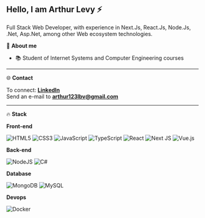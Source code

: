 ## Hello, I am Arthur Levy ⚡ <br>

Full Stack Web Developer, with experience in Next.Js, React.Js, Node.Js, .Net, Asp.Net, among other Web ecosystem technologies. 

👾 **About me**
- 📚 Student of Internet Systems and Computer Engineering courses

----

🌐 **Contact** <br>

To connect: **<a href="https://www.linkedin.com/in/arthur-levy-bb0aa32a6/">LinkedIn</a>** <br>
Send an e-mail to **<a href="malito:arthur123lbv@gmail.com">arthur123lbv@gmail.com</a>** <br>

----

🔥 **Stack**

**Front-end** <br>
  
![HTML5](https://img.shields.io/badge/html5-%23E34F26.svg?style=for-the-badge&logo=html5&logoColor=white)
![CSS3](https://img.shields.io/badge/css3-%231572B6.svg?style=for-the-badge&logo=css3&logoColor=white)
![JavaScript](https://img.shields.io/badge/javascript-%23323330.svg?style=for-the-badge&logo=javascript&logoColor=%23F7DF1E)
![TypeScript](https://img.shields.io/badge/typescript-%23007ACC.svg?style=for-the-badge&logo=typescript&logoColor=white)
![React](https://img.shields.io/badge/react-%2320232a.svg?style=for-the-badge&logo=react&logoColor=%2361DAFB)
![Next JS](https://img.shields.io/badge/Next-black?style=for-the-badge&logo=next.js&logoColor=white)
![Vue.js](https://img.shields.io/badge/vuejs-%2335495e.svg?style=for-the-badge&logo=vuedotjs&logoColor=%234FC08D)
<br>

**Back-end** <br>

![NodeJS](https://img.shields.io/badge/node.js-6DA55F?style=for-the-badge&logo=node.js&logoColor=white)
![C#](https://img.shields.io/badge/c%23-%23239120.svg?style=for-the-badge&logo=csharp&logoColor=white)
<br>

**Database** <br>
  
![MongoDB](https://img.shields.io/badge/MongoDB-%234ea94b.svg?style=for-the-badge&logo=mongodb&logoColor=white)
![MySQL](https://img.shields.io/badge/mysql-4479A1.svg?style=for-the-badge&logo=mysql&logoColor=white)
                    
**Devops** <br>
  
![Docker](https://img.shields.io/badge/docker-%230db7ed.svg?style=for-the-badge&logo=docker&logoColor=white)
